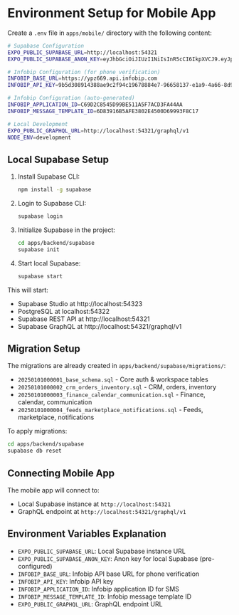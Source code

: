 # Environment Setup for Mobile App

Create a `.env` file in `apps/mobile/` directory with the following content:

```bash
# Supabase Configuration
EXPO_PUBLIC_SUPABASE_URL=http://localhost:54321
EXPO_PUBLIC_SUPABASE_ANON_KEY=eyJhbGciOiJIUzI1NiIsInR5cCI6IkpXVCJ9.eyJpc3MiOiJzdXBhYmFzZS1kZW1vIiwicm9sZSI6ImFub24iLCJleHAiOjE5ODM4MTI5OTZ9.CRXP1A7WOeoJeXxjNni43kdQwgnWNReilDMblYTn_I0

# Infobip Configuration (for phone verification)
INFOBIP_BASE_URL=https://ypz669.api.infobip.com
INFOBIP_API_KEY=9b5d308914388ae9c2f94c19678884e7-96658137-e1a9-4a66-8d92-8079f45309a4

# Infobip Configuration (auto-generated)
INFOBIP_APPLICATION_ID=C69D2C8545D99BE511A5F7ACD3FA44AA
INFOBIP_MESSAGE_TEMPLATE_ID=6D83916B5AFE3802E4500D69993F8C17

# Local Development
EXPO_PUBLIC_GRAPHQL_URL=http://localhost:54321/graphql/v1
NODE_ENV=development
```

## Local Supabase Setup

1. Install Supabase CLI:

   ```bash
   npm install -g supabase
   ```

2. Login to Supabase CLI:

   ```bash
   supabase login
   ```

3. Initialize Supabase in the project:

   ```bash
   cd apps/backend/supabase
   supabase init
   ```

4. Start local Supabase:
   ```bash
   supabase start
   ```

This will start:

- Supabase Studio at http://localhost:54323
- PostgreSQL at localhost:54322
- Supabase REST API at http://localhost:54321
- Supabase GraphQL at http://localhost:54321/graphql/v1

## Migration Setup

The migrations are already created in `apps/backend/supabase/migrations/`:

- `20250101000001_base_schema.sql` - Core auth & workspace tables
- `20250101000002_crm_orders_inventory.sql` - CRM, orders, inventory
- `20250101000003_finance_calendar_communication.sql` - Finance, calendar, communication
- `20250101000004_feeds_marketplace_notifications.sql` - Feeds, marketplace, notifications

To apply migrations:

```bash
cd apps/backend/supabase
supabase db reset
```

## Connecting Mobile App

The mobile app will connect to:

- Local Supabase instance at `http://localhost:54321`
- GraphQL endpoint at `http://localhost:54321/graphql/v1`

## Environment Variables Explanation

- `EXPO_PUBLIC_SUPABASE_URL`: Local Supabase instance URL
- `EXPO_PUBLIC_SUPABASE_ANON_KEY`: Anon key for local Supabase (pre-configured)
- `INFOBIP_BASE_URL`: Infobip API base URL for phone verification
- `INFOBIP_API_KEY`: Infobip API key
- `INFOBIP_APPLICATION_ID`: Infobip application ID for SMS
- `INFOBIP_MESSAGE_TEMPLATE_ID`: Infobip message template ID
- `EXPO_PUBLIC_GRAPHQL_URL`: GraphQL endpoint URL
